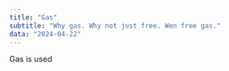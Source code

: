 ```yaml
---
title: "Gas"
subtitle: "Why gas. Why not just free. Wen free gas."
data: "2024-04-22"
---
```


Gas is used
